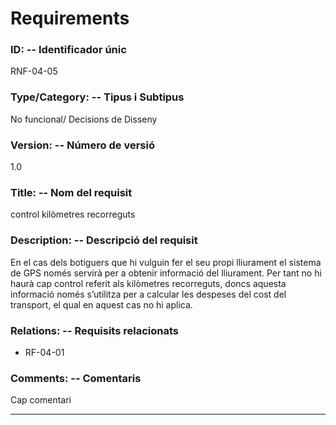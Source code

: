# Requirements 

### ID: -- Identificador únic

RNF-04-05

### Type/Category: -- Tipus i Subtipus

No funcional/ Decisions de Disseny

### Version: -- Número de versió

1.0

### Title: -- Nom del requisit

control kilòmetres recorreguts

### Description: -- Descripció del requisit

En el cas dels botiguers que hi vulguin fer el seu propi lliurament el sistema de GPS
només servirà per a obtenir informació del lliurament. Per tant no hi haurà cap
control referit als kilòmetres recorreguts, doncs aquesta informació només s’utilitza
per a calcular les despeses del cost del transport, el qual en aquest cas no hi aplica.

### Relations: -- Requisits relacionats

* RF-04-01

### Comments: -- Comentaris

Cap comentari

---

